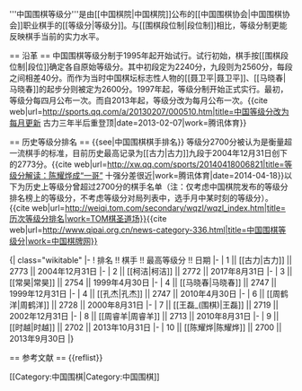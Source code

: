'''中国围棋等级分'''是由[[中国棋院|中国棋院]]公布的[[中国围棋协会|中国围棋协会]]职业棋手的[[等级分|等级分]]。与[[围棋段位制|段位制]]相比，等级分制更能反映棋手当前的实力水平。

== 沿革 ==
中国围棋等级分制于1995年起开始试行。试行初始，棋手按[[围棋段位制|段位]]确定各自原始等级分。其中初段定为2240分，九段则为2560分，每段之间相差40分。而作为当时中国棋坛标志性人物的[[聂卫平|聂卫平]]、[[马晓春|马晓春]]的起步分则被定为2600分。1997年起，等级分制开始正式实行。最初，等级分每四月公布一次。而自2013年起，等级分改为每月公布一次。<ref>{{cite web|url=http://sports.qq.com/a/20130207/000510.htm|title=中国等级分改为每月更新 古力三年半后重登顶|date=2013-02-07|work=腾讯体育}}</ref>

== 历史等级分排名 ==
{{see|中国围棋棋手排名}}
等级分2700分被认为是衡量超一流棋手的标准，目前历史最高记录为[[古力|古力]]九段于2004年12月31日创下的2773分。<ref>{{cite web|url=http://xw.qq.com/sports/20140418006821|title=等级分解读：陈耀烨成“一哥” 十强分差很近|work=腾讯体育|date=2014-04-18}}</ref>以下为历史上等级分曾超过2700分的棋手名单（注：仅考虑中国棋院发布的等级分排名榜上的等级分，不考虑等级分对局列表中，选手月中某时刻的等级分）。<ref>{{cite web|url=http://weiqi.tom.com/secondary/wqzl/wqzl_index.htm|title=历次等级分排名|work=TOM棋圣道场}}</ref><ref>{{cite web|url=http://www.qipai.org.cn/news-category-336.html|title=中国围棋等级分|work=中国棋牌网}}</ref>

{| class="wikitable"
|-
! 排名 !! 棋手 !! 最高等级分 !! 日期
|-
| 1 || [[古力|古力]] || 2773 || 2004年12月31日
|-
| 2 || [[柯洁|柯洁]] || 2772 || 2017年8月31日
|-
| 3 || [[常昊|常昊]] || 2754 || 1999年4月30日
|-
| 4 || [[马晓春|马晓春]] || 2747 || 1999年12月31日
|-
| 4 || [[孔杰|孔杰]] || 2747 || 2010年4月30日
|-
| 6 || [[周鹤洋|周鹤洋]] || 2728 || 2000年8月31日
|-
| 7 || [[王磊_(围棋)|王磊]] || 2719 || 2002年12月31日
|-
| 8 || [[周睿羊|周睿羊]] || 2713 || 2010年8月31日
|-
| 9 || [[时越|时越]] || 2702 || 2013年10月31日
|-
| 10 || [[陈耀烨|陈耀烨]] || 2700 || 2013年9月30日
|}

== 参考文献 ==
{{reflist}}

[[Category:中国围棋|Category:中国围棋]]